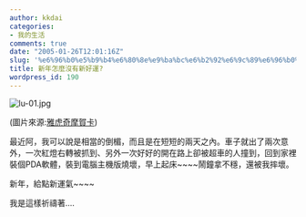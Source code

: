 ```yaml
---
author: kkdai
categories:
- 我的生活
comments: true
date: "2005-01-26T12:01:16Z"
slug: '%e6%96%b0%e5%b9%b4%e6%80%8e%e9%ba%bc%e6%b2%92%e6%9c%89%e6%96%b0%e5%a5%bd%e9%81%8b'
title: 新年怎麼沒有新好運?
wordpress_id: 190
---
```


![lu-01.jpg](http://www.evanlin.com/blog/archives/20050126/lu-01.jpg)

(圖片來源:[雅虎奇摩賀卡](http://tw.greetings.yahoo.com/))

最近阿，我可以說是相當的倒楣，而且是在短短的兩天之內。車子就出了兩次意外，一次紅燈右轉被抓到、另外一次好好的開在路上卻被超車的人撞到，回到家裡裝個PDA軟體，裝到電腦主機版燒壞，早上起床~~~~鬧鐘拿不穩，還被我摔壞。

新年，給點新運氣~~~~

我是這樣祈禱著....
